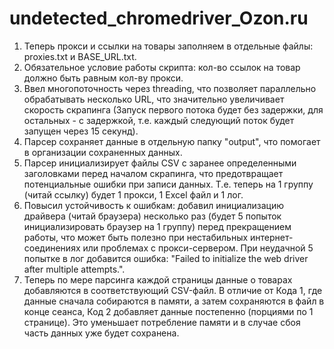 ﻿# undetected_chromedriver_Ozon.ru

1) Теперь прокси и ссылки на товары заполняем в отдельные файлы: proxies.txt и BASE_URL.txt.
2) Обязательное условие работы скрипта: кол-во ссылок на товар должно быть равным кол-ву прокси.
3) Ввел многопоточность через threading, что позволяет параллельно обрабатывать несколько URL, что значительно увеличивает скорость скрапинга (Запуск первого потока будет без задержки, для остальных - с задержкой, т.е. каждый следующий поток будет запущен через 15 секунд).
4) Парсер сохраняет данные в отдельную папку "output", что помогает в организации сохраненных данных.
5) Парсер инициализирует файлы CSV с заранее определенными заголовками перед началом скрапинга, что предотвращает потенциальные ошибки при записи данных. Т.е. теперь на 1 группу (читай ссылку) будет 1 прокси, 1 Excel файл и 1 лог.
6) Повысил устойчивость к ошибкам: добавил инициализацию драйвера (читай браузера) несколько раз (будет 5 попыток инициализировать браузер на 1 группу) перед прекращением работы, что может быть полезно при нестабильных интернет-соединениях или проблемах с прокси-сервером. При неудачной 5 попытке в лог добавится ошибка: "Failed to initialize the web driver after multiple attempts.".
7) Теперь по мере парсинга каждой страницы данные о товарах добавляются в соответствующий CSV-файл. В отличие от Кода 1, где данные сначала собираются в памяти, а затем сохраняются в файл в конце сеанса, Код 2 добавляет данные постепенно (порциями по 1 странице). Это уменьшает потребление памяти и в случае сбоя часть данных уже будет сохранена.
